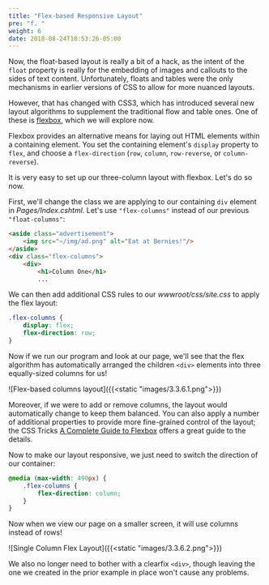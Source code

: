 ```yaml
---
title: "Flex-based Responsive Layout"
pre: "f. "
weight: 6
date: 2018-08-24T10:53:26-05:00
---
```


Now, the float-based layout is really a bit of a hack, as the intent of the `float` property is really for the embedding of images and callouts to the sides of text content.  Unfortunately, floats and tables were the only mechanisms in earlier versions of CSS to allow for more nuanced layouts.

However, that has changed with CSS3, which has introduced several new layout algorithms to supplement the traditional flow and table ones.  One of these is [flexbox](https://css-tricks.com/snippets/css/a-guide-to-flexbox/), which we will explore now.

Flexbox provides an alternative means for laying out HTML elements within a containing element.  You set the containing element's `display` property to `flex`, and choose a `flex-direction` (`row`, `column`, `row-reverse`, or `column-reverse`).  

It is very easy to set up our three-column layout with flexbox.  Let's do so now.

First, we'll change the class we are applying to our containing `div` element in _Pages/Index.cshtml_.  Let's use `"flex-columns"` instead of our previous `"float-columns"`:

```html
<aside class="advertisement">
    <img src="~/img/ad.png" alt="Eat at Bernies!"/>
</aside>
<div class="flex-columns">
    <div>
        <h1>Column One</h1>
        ...
```

We can then add additional CSS rules to our _wwwroot/css/site.css_ to apply the flex layout:

```css
.flex-columns {
    display: flex;
    flex-direction: row;
}
```

Now if we run our program and look at our page, we'll see that the flex algorithm has automatically arranged the children `<div>` elements into three equally-sized columns for us!  

![Flex-based columns layout]({{<static "images/3.3.6.1.png">}})

Moreover, if we were to add or remove columns, the layout would automatically change to keep them balanced.  You can also apply a number of additional properties to provide more fine-grained control of the layout; the CSS Tricks [A Complete Guide to Flexbox](https://css-tricks.com/snippets/css/a-guide-to-flexbox/) offers a great guide to the details.

Now to make our layout responsive, we just need to switch the direction of our container:

```css
@media (max-width: 490px) {
    .flex-columns {
        flex-direction: column;
    }
}
```

Now when we view our page on a smaller screen, it will use columns instead of rows!

![Single Column Flex Layout]({{<static "images/3.3.6.2.png">}})

We also no longer need to bother with a clearfix `<div>`, though leaving the one we created in the prior example in place won't cause any problems.